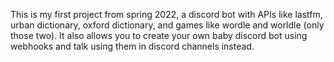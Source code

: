 This is my first project from spring 2022, a discord bot with APIs like lastfm, urban dictionary, oxford dictionary, and games like wordle and worldle (only those two). It also allows you to create your own baby discord bot using webhooks and talk using them in discord channels instead.
